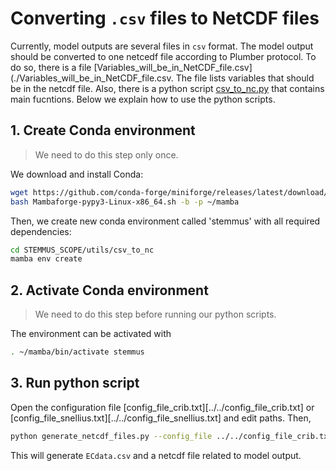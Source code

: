 # Converting `.csv` files to NetCDF files

Currently, model outputs are several files in `csv` format. The model output
should be converted to one netcedf file according to Plumber protocol. To do so,
there is a file
[Variables_will_be_in_NetCDF_file.csv](./Variables_will_be_in_NetCDF_file.csv.
The file lists variables that should be in the netcdf file. Also, there is a
python script [csv_to_nc.py](./csv_to_nc.py) that contains main fucntions. Below
we explain how to use the python scripts.

## 1. Create Conda environment

> We need to do this step only once.

We download and install Conda:

```sh
wget https://github.com/conda-forge/miniforge/releases/latest/download/Mambaforge-pypy3-Linux-x86_64.sh
bash Mambaforge-pypy3-Linux-x86_64.sh -b -p ~/mamba
```

Then, we create new conda environment called 'stemmus' with all required dependencies:

```sh
cd STEMMUS_SCOPE/utils/csv_to_nc
mamba env create
```

## 2. Activate Conda environment

> We need to do this step before running our python scripts.

The environment can be activated with

```sh
. ~/mamba/bin/activate stemmus
```

## 3. Run python script

Open the configuration file [config_file_crib.txt][../../config_file_crib.txt]
or [config_file_snellius.txt][../../config_file_snellius.txt] and edit paths. Then,

```sh
python generate_netcdf_files.py --config_file ../../config_file_crib.txt --variable_file Variables_will_be_in_NetCDF_file.csv
```

This will generate `ECdata.csv` and a netcdf file related to model output.